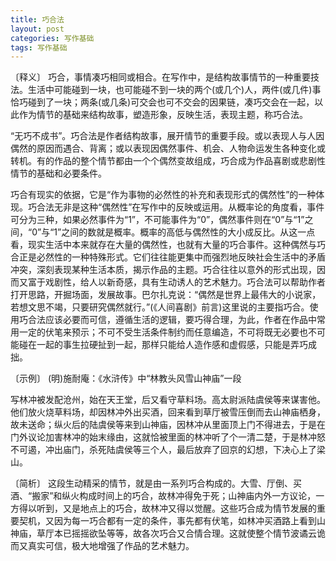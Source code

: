 ```yaml
---
title: 巧合法
layout: post
categories: 写作基础
tags: 写作基础
---
```


〔释义〕 巧合，事情凑巧相同或相合。在写作中，是结构故事情节的一种重要技法。生活中可能碰到一块，也可能碰不到一块的两个(或几个)人，两件(或几件)事恰巧碰到了一块；两条(或几条)可交会也可不交会的因果链，凑巧交会在一起，以此作为情节的基础来结构故事，塑造形象，反映生活，表现主题，称巧合法。

“无巧不成书”。巧合法是作者结构故事，展开情节的重要手段。或以表现人与人因偶然的原因而遇合、背离；或以表现因偶然事件、机会、人物命运发生各种变化或转机。有的作品的整个情节都由一个个偶然变故组成，巧合成为作品喜剧或悲剧性情节的基础和必要条件。

巧合有现实的依据，它是“作为事物的必然性的补充和表现形式的偶然性”的一种体现。巧合法无非是这种“偶然性”在写作中的反映或运用。从概率论的角度看，事件可分为三种，如果必然事件为“1”，不可能事件为“0”，偶然事件则在“0”与“1”之间，“0”与“1”之间的数就是概率。概率的高低与偶然性的大小成反比。从这一点看，现实生活中本来就存在大量的偶然性，也就有大量的巧合事件。这种偶然与巧合正是必然性的一种特殊形式。它们往往能更集中而强烈地反映社会生活中的矛盾冲突，深刻表现某种生活本质，揭示作品的主题。巧合往往以意外的形式出现，因而又富于戏剧性，给人以新奇感，具有生动诱人的艺术魅力。巧合法可以帮助作者打开思路，开掘场面，发展故事。巴尔扎克说：“偶然是世界上最伟大的小说家，若想文思不竭，只要研究偶然就行。”(《人间喜剧》前言)这里说的主要指巧合。使用巧合法应该必要而可信，遵循生活的逻辑，要巧得合理，为此，作者在作品中常用一定的伏笔来预示；不可不受生活条件制约而任意编造，不可将既无必要也不可能碰在一起的事生拉硬扯到一起，那样只能给人造作感和虚假感，只能是弄巧成拙。

〔示例〕 (明)施耐庵：《水浒传》中“林教头风雪山神庙”一段

写林冲被发配沧州，始在天王堂，后又看守草料场。高太尉派陆虞侯等来谋害他。他们放火烧草料场，却因林冲外出买酒，回来看到草厅被雪压倒而去山神庙栖身，故未送命；纵火后的陆虞侯等来到山神庙，因林冲从里面顶上门不得进去，于是在门外议论加害林冲的始末缘由，这就恰被里面的林冲听了个一清二楚，于是林冲怒不可遏，冲出庙门，杀死陆虞侯等三个人，最后放弃了回京的幻想，下决心上了梁山。

〔简析〕 这段生动精采的情节，就是由一系列巧合构成的。大雪、厅倒、买酒、“搬家”和纵火构成时间上的巧合，故林冲得免于死；山神庙内外一方议论，一方得以听到，又是地点上的巧合，故林冲又得以觉醒。这些巧合成为情节发展的重要契机，又因为每一巧合都有一定的条件，事先都有伏笔，如林冲买酒路上看到山神庙，草厅本已摇摇欲坠等等，故各次巧合又合情合理。这就使整个情节波谲云诡而又真实可信，极大地增强了作品的艺术魅力。 